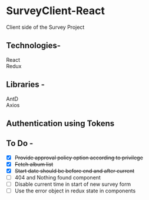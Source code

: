 # SurveyClient-React

Client side of the Survey Project  

## Technologies-
React  
Redux  

## Libraries -  
AntD  
Axios  

## Authentication using Tokens  

## To Do -
- [x] ~~Provide approval policy option according to privilege~~  
- [x] ~~Fetch album list~~  
- [x] ~~Start date should be before end and after current~~
- [ ] 404 and Nothing found component
- [ ] Disable current time in start of new survey form  
- [ ] Use the error object in redux state in components  